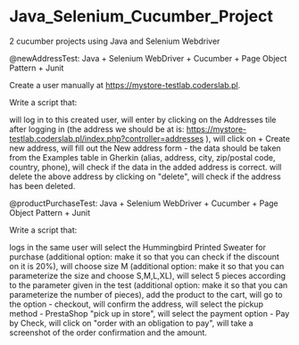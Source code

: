 # Java_Selenium_Cucumber_Project
2 cucumber projects using Java and Selenium Webdriver

@newAddressTest: Java + Selenium WebDriver + Cucumber + Page Object Pattern + Junit

Create a user manually at https://mystore-testlab.coderslab.pl.

Write a script that:

will log in to this created user,
will enter by clicking on the Addresses tile after logging in (the address we should be at is: https://mystore-testlab.coderslab.pl/index.php?controller=addresses ),
will click on + Create new address,
will fill out the New address form - the data should be taken from the Examples table in Gherkin (alias, address, city, zip/postal code, country, phone),
will check if the data in the added address is correct.
will delete the above address by clicking on "delete",
will check if the address has been deleted.


@productPurchaseTest: Java + Selenium WebDriver + Cucumber + Page Object Pattern + Junit

Write a script that:

logs in the same user
will select the Hummingbird Printed Sweater for purchase (additional option: make it so that you can check if the discount on it is 20%),
will choose size M (additional option: make it so that you can parameterize the size and choose S,M,L,XL),
will select 5 pieces according to the parameter given in the test (additional option: make it so that you can parameterize the number of pieces),
add the product to the cart,
will go to the option - checkout,
will confirm the address,
will select the pickup method - PrestaShop "pick up in store",
will select the payment option - Pay by Check,
will click on "order with an obligation to pay",
will take a screenshot of the order confirmation and the amount.
